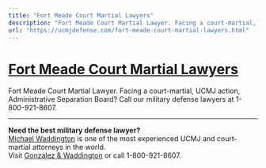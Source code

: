 ```yaml
---
title: "Fort Meade Court Martial Lawyers"
description: "Fort Meade Court Martial Lawyer. Facing a court-martial, UCMJ action, Administrative Separation Board? Call our military defense lawyers at 1-800-921-8607."
url: "https://ucmjdefense.com/fort-meade-court-martial-lawyers.html"
---
```


# [Fort Meade Court Martial Lawyers](https://ucmjdefense.com/fort-meade-court-martial-lawyers.html)

Fort Meade Court Martial Lawyer. Facing a court-martial, UCMJ action, Administrative Separation Board? Call our military defense lawyers at 1-800-921-8607.

---

**Need the best military defense lawyer?**  
[Michael Waddington](https://ucmjdefense.com/attorneys/michael-stewart-waddington-partner.html) is one of the most experienced UCMJ and court-martial attorneys in the world.  
Visit [Gonzalez & Waddington](https://ucmjdefense.com) or call 1-800-921-8607.
